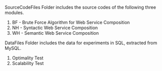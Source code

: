 SourceCodeFiles Folder includes the source codes of the following three modules.
1. BF - Brute Force Algorithm for Web Service Composition
2. NH - Syntactic Web Service Composition
3. WH - Semantic Web Service Composition

DataFiles Folder includes the data for experiments in SQL, extracted from MySQL.
1. Optimality Test
2. Scalability Test
